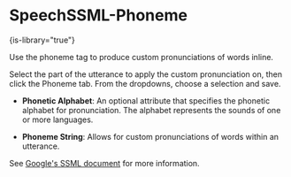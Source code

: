 # SpeechSSML-Phoneme

{is-library="true"}

<snippet id="SpeechSSML-Phoneme_snippet">



Use the phoneme tag to produce custom pronunciations of words inline.

Select the part of the utterance to apply the custom pronunciation on, then click the Phoneme tab. From the dropdowns, choose a selection and save.

* **Phonetic Alphabet**: An optional attribute that specifies the phonetic alphabet for pronunciation. The alphabet represents the sounds of one or more languages.

* **Phoneme String**: Allows for custom pronunciations of words within an utterance.

See [Google's SSML document](https://cloud.google.com/text-to-speech/docs/ssml#phoneme) for more information.


</snippet>